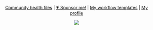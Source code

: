 <div align="center">

<!-- prettier-ignore -->
[Community health files](https://docs.github.com/en/communities/setting-up-your-project-for-healthy-contributions/creating-a-default-community-health-file)
| [💗 Sponsor me!](https://github.com/sponsors/mesqueeb)
| [My workflow templates](https://github.com/mesqueeb/.github/tree/main/workflow-templates)
| [My profile](https://github.com/mesqueeb)

</div>

<div align="center"><img src="https://cdn.jsdelivr.net/gh/mesqueeb/.github/sponsorkit/sponsors.svg" /></div>
